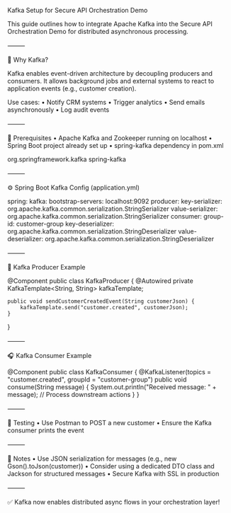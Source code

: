 Kafka Setup for Secure API Orchestration Demo

This guide outlines how to integrate Apache Kafka into the Secure API Orchestration Demo for distributed asynchronous processing.

⸻

🧩 Why Kafka?

Kafka enables event-driven architecture by decoupling producers and consumers. It allows background jobs and external systems to react to application events (e.g., customer creation).

Use cases:
	•	Notify CRM systems
	•	Trigger analytics
	•	Send emails asynchronously
	•	Log audit events

⸻

🔧 Prerequisites
	•	Apache Kafka and Zookeeper running on localhost
	•	Spring Boot project already set up
	•	spring-kafka dependency in pom.xml

<dependency>
  <groupId>org.springframework.kafka</groupId>
  <artifactId>spring-kafka</artifactId>
</dependency>


⸻

⚙️ Spring Boot Kafka Config (application.yml)

spring:
  kafka:
    bootstrap-servers: localhost:9092
    producer:
      key-serializer: org.apache.kafka.common.serialization.StringSerializer
      value-serializer: org.apache.kafka.common.serialization.StringSerializer
    consumer:
      group-id: customer-group
      key-deserializer: org.apache.kafka.common.serialization.StringDeserializer
      value-deserializer: org.apache.kafka.common.serialization.StringDeserializer


⸻

🚀 Kafka Producer Example

@Component
public class KafkaProducer {
    @Autowired
    private KafkaTemplate<String, String> kafkaTemplate;

    public void sendCustomerCreatedEvent(String customerJson) {
        kafkaTemplate.send("customer.created", customerJson);
    }
}


⸻

🎧 Kafka Consumer Example

@Component
public class KafkaConsumer {
    @KafkaListener(topics = "customer.created", groupId = "customer-group")
    public void consume(String message) {
        System.out.println("Received message: " + message);
        // Process downstream actions
    }
}


⸻

🧪 Testing
	•	Use Postman to POST a new customer
	•	Ensure the Kafka consumer prints the event

⸻

📌 Notes
	•	Use JSON serialization for messages (e.g., new Gson().toJson(customer))
	•	Consider using a dedicated DTO class and Jackson for structured messages
	•	Secure Kafka with SSL in production

⸻

✅ Kafka now enables distributed async flows in your orchestration layer!
